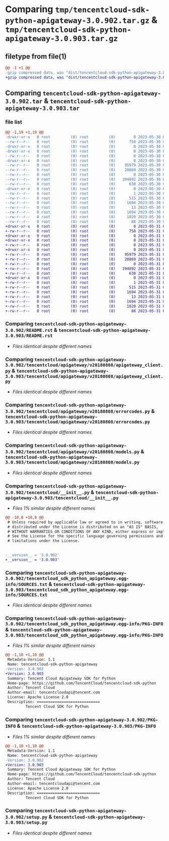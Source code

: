 # Comparing `tmp/tencentcloud-sdk-python-apigateway-3.0.902.tar.gz` & `tmp/tencentcloud-sdk-python-apigateway-3.0.903.tar.gz`

## filetype from file(1)

```diff
@@ -1 +1 @@
-gzip compressed data, was "dist/tencentcloud-sdk-python-apigateway-3.0.902.tar", last modified: Tue May 30 00:14:50 2023, max compression
+gzip compressed data, was "dist/tencentcloud-sdk-python-apigateway-3.0.903.tar", last modified: Wed May 31 02:01:19 2023, max compression
```

## Comparing `tencentcloud-sdk-python-apigateway-3.0.902.tar` & `tencentcloud-sdk-python-apigateway-3.0.903.tar`

### file list

```diff
@@ -1,19 +1,19 @@
-drwxr-xr-x   0 root         (0) root         (0)        0 2023-05-30 00:14:50.000000 tencentcloud-sdk-python-apigateway-3.0.902/
--rw-r--r--   0 root         (0) root         (0)      758 2023-05-30 00:14:49.000000 tencentcloud-sdk-python-apigateway-3.0.902/README.rst
-drwxr-xr-x   0 root         (0) root         (0)        0 2023-05-30 00:14:50.000000 tencentcloud-sdk-python-apigateway-3.0.902/tencentcloud/
-drwxr-xr-x   0 root         (0) root         (0)        0 2023-05-30 00:14:50.000000 tencentcloud-sdk-python-apigateway-3.0.902/tencentcloud/apigateway/
--rw-r--r--   0 root         (0) root         (0)        0 2023-05-30 00:14:49.000000 tencentcloud-sdk-python-apigateway-3.0.902/tencentcloud/apigateway/__init__.py
-drwxr-xr-x   0 root         (0) root         (0)        0 2023-05-30 00:14:50.000000 tencentcloud-sdk-python-apigateway-3.0.902/tencentcloud/apigateway/v20180808/
--rw-r--r--   0 root         (0) root         (0)    95979 2023-05-30 00:14:49.000000 tencentcloud-sdk-python-apigateway-3.0.902/tencentcloud/apigateway/v20180808/apigateway_client.py
--rw-r--r--   0 root         (0) root         (0)    20869 2023-05-30 00:14:49.000000 tencentcloud-sdk-python-apigateway-3.0.902/tencentcloud/apigateway/v20180808/errorcodes.py
--rw-r--r--   0 root         (0) root         (0)        0 2023-05-30 00:14:49.000000 tencentcloud-sdk-python-apigateway-3.0.902/tencentcloud/apigateway/v20180808/__init__.py
--rw-r--r--   0 root         (0) root         (0)   394892 2023-05-30 00:14:49.000000 tencentcloud-sdk-python-apigateway-3.0.902/tencentcloud/apigateway/v20180808/models.py
--rw-r--r--   0 root         (0) root         (0)      630 2023-05-30 00:14:49.000000 tencentcloud-sdk-python-apigateway-3.0.902/tencentcloud/__init__.py
-drwxr-xr-x   0 root         (0) root         (0)        0 2023-05-30 00:14:50.000000 tencentcloud-sdk-python-apigateway-3.0.902/tencentcloud_sdk_python_apigateway.egg-info/
--rw-r--r--   0 root         (0) root         (0)        1 2023-05-30 00:14:50.000000 tencentcloud-sdk-python-apigateway-3.0.902/tencentcloud_sdk_python_apigateway.egg-info/dependency_links.txt
--rw-r--r--   0 root         (0) root         (0)      515 2023-05-30 00:14:50.000000 tencentcloud-sdk-python-apigateway-3.0.902/tencentcloud_sdk_python_apigateway.egg-info/SOURCES.txt
--rw-r--r--   0 root         (0) root         (0)     1694 2023-05-30 00:14:50.000000 tencentcloud-sdk-python-apigateway-3.0.902/tencentcloud_sdk_python_apigateway.egg-info/PKG-INFO
--rw-r--r--   0 root         (0) root         (0)       13 2023-05-30 00:14:50.000000 tencentcloud-sdk-python-apigateway-3.0.902/tencentcloud_sdk_python_apigateway.egg-info/top_level.txt
--rw-r--r--   0 root         (0) root         (0)     1694 2023-05-30 00:14:50.000000 tencentcloud-sdk-python-apigateway-3.0.902/PKG-INFO
--rw-r--r--   0 root         (0) root         (0)     1020 2023-05-30 00:14:49.000000 tencentcloud-sdk-python-apigateway-3.0.902/setup.py
--rw-r--r--   0 root         (0) root         (0)       88 2023-05-30 00:14:50.000000 tencentcloud-sdk-python-apigateway-3.0.902/setup.cfg
+drwxr-xr-x   0 root         (0) root         (0)        0 2023-05-31 02:01:19.000000 tencentcloud-sdk-python-apigateway-3.0.903/
+-rw-r--r--   0 root         (0) root         (0)      758 2023-05-31 02:01:19.000000 tencentcloud-sdk-python-apigateway-3.0.903/README.rst
+drwxr-xr-x   0 root         (0) root         (0)        0 2023-05-31 02:01:19.000000 tencentcloud-sdk-python-apigateway-3.0.903/tencentcloud/
+drwxr-xr-x   0 root         (0) root         (0)        0 2023-05-31 02:01:19.000000 tencentcloud-sdk-python-apigateway-3.0.903/tencentcloud/apigateway/
+-rw-r--r--   0 root         (0) root         (0)        0 2023-05-31 02:01:19.000000 tencentcloud-sdk-python-apigateway-3.0.903/tencentcloud/apigateway/__init__.py
+drwxr-xr-x   0 root         (0) root         (0)        0 2023-05-31 02:01:19.000000 tencentcloud-sdk-python-apigateway-3.0.903/tencentcloud/apigateway/v20180808/
+-rw-r--r--   0 root         (0) root         (0)    95979 2023-05-31 02:01:19.000000 tencentcloud-sdk-python-apigateway-3.0.903/tencentcloud/apigateway/v20180808/apigateway_client.py
+-rw-r--r--   0 root         (0) root         (0)    20869 2023-05-31 02:01:19.000000 tencentcloud-sdk-python-apigateway-3.0.903/tencentcloud/apigateway/v20180808/errorcodes.py
+-rw-r--r--   0 root         (0) root         (0)        0 2023-05-31 02:01:19.000000 tencentcloud-sdk-python-apigateway-3.0.903/tencentcloud/apigateway/v20180808/__init__.py
+-rw-r--r--   0 root         (0) root         (0)   394892 2023-05-31 02:01:19.000000 tencentcloud-sdk-python-apigateway-3.0.903/tencentcloud/apigateway/v20180808/models.py
+-rw-r--r--   0 root         (0) root         (0)      630 2023-05-31 02:01:19.000000 tencentcloud-sdk-python-apigateway-3.0.903/tencentcloud/__init__.py
+drwxr-xr-x   0 root         (0) root         (0)        0 2023-05-31 02:01:19.000000 tencentcloud-sdk-python-apigateway-3.0.903/tencentcloud_sdk_python_apigateway.egg-info/
+-rw-r--r--   0 root         (0) root         (0)        1 2023-05-31 02:01:19.000000 tencentcloud-sdk-python-apigateway-3.0.903/tencentcloud_sdk_python_apigateway.egg-info/dependency_links.txt
+-rw-r--r--   0 root         (0) root         (0)      515 2023-05-31 02:01:19.000000 tencentcloud-sdk-python-apigateway-3.0.903/tencentcloud_sdk_python_apigateway.egg-info/SOURCES.txt
+-rw-r--r--   0 root         (0) root         (0)     1694 2023-05-31 02:01:19.000000 tencentcloud-sdk-python-apigateway-3.0.903/tencentcloud_sdk_python_apigateway.egg-info/PKG-INFO
+-rw-r--r--   0 root         (0) root         (0)       13 2023-05-31 02:01:19.000000 tencentcloud-sdk-python-apigateway-3.0.903/tencentcloud_sdk_python_apigateway.egg-info/top_level.txt
+-rw-r--r--   0 root         (0) root         (0)     1694 2023-05-31 02:01:19.000000 tencentcloud-sdk-python-apigateway-3.0.903/PKG-INFO
+-rw-r--r--   0 root         (0) root         (0)     1020 2023-05-31 02:01:19.000000 tencentcloud-sdk-python-apigateway-3.0.903/setup.py
+-rw-r--r--   0 root         (0) root         (0)       88 2023-05-31 02:01:19.000000 tencentcloud-sdk-python-apigateway-3.0.903/setup.cfg
```

### Comparing `tencentcloud-sdk-python-apigateway-3.0.902/README.rst` & `tencentcloud-sdk-python-apigateway-3.0.903/README.rst`

 * *Files identical despite different names*

### Comparing `tencentcloud-sdk-python-apigateway-3.0.902/tencentcloud/apigateway/v20180808/apigateway_client.py` & `tencentcloud-sdk-python-apigateway-3.0.903/tencentcloud/apigateway/v20180808/apigateway_client.py`

 * *Files identical despite different names*

### Comparing `tencentcloud-sdk-python-apigateway-3.0.902/tencentcloud/apigateway/v20180808/errorcodes.py` & `tencentcloud-sdk-python-apigateway-3.0.903/tencentcloud/apigateway/v20180808/errorcodes.py`

 * *Files identical despite different names*

### Comparing `tencentcloud-sdk-python-apigateway-3.0.902/tencentcloud/apigateway/v20180808/models.py` & `tencentcloud-sdk-python-apigateway-3.0.903/tencentcloud/apigateway/v20180808/models.py`

 * *Files identical despite different names*

### Comparing `tencentcloud-sdk-python-apigateway-3.0.902/tencentcloud/__init__.py` & `tencentcloud-sdk-python-apigateway-3.0.903/tencentcloud/__init__.py`

 * *Files 1% similar despite different names*

```diff
@@ -10,8 +10,8 @@
 # Unless required by applicable law or agreed to in writing, software
 # distributed under the License is distributed on an "AS IS" BASIS,
 # WITHOUT WARRANTIES OR CONDITIONS OF ANY KIND, either express or implied.
 # See the License for the specific language governing permissions and
 # limitations under the License.
 
 
-__version__ = '3.0.902'
+__version__ = '3.0.903'
```

### Comparing `tencentcloud-sdk-python-apigateway-3.0.902/tencentcloud_sdk_python_apigateway.egg-info/SOURCES.txt` & `tencentcloud-sdk-python-apigateway-3.0.903/tencentcloud_sdk_python_apigateway.egg-info/SOURCES.txt`

 * *Files identical despite different names*

### Comparing `tencentcloud-sdk-python-apigateway-3.0.902/tencentcloud_sdk_python_apigateway.egg-info/PKG-INFO` & `tencentcloud-sdk-python-apigateway-3.0.903/tencentcloud_sdk_python_apigateway.egg-info/PKG-INFO`

 * *Files 1% similar despite different names*

```diff
@@ -1,10 +1,10 @@
 Metadata-Version: 1.1
 Name: tencentcloud-sdk-python-apigateway
-Version: 3.0.902
+Version: 3.0.903
 Summary: Tencent Cloud Apigateway SDK for Python
 Home-page: https://github.com/TencentCloud/tencentcloud-sdk-python
 Author: Tencent Cloud
 Author-email: tencentcloudapi@tencent.com
 License: Apache License 2.0
 Description: ============================
         Tencent Cloud SDK for Python
```

### Comparing `tencentcloud-sdk-python-apigateway-3.0.902/PKG-INFO` & `tencentcloud-sdk-python-apigateway-3.0.903/PKG-INFO`

 * *Files 1% similar despite different names*

```diff
@@ -1,10 +1,10 @@
 Metadata-Version: 1.1
 Name: tencentcloud-sdk-python-apigateway
-Version: 3.0.902
+Version: 3.0.903
 Summary: Tencent Cloud Apigateway SDK for Python
 Home-page: https://github.com/TencentCloud/tencentcloud-sdk-python
 Author: Tencent Cloud
 Author-email: tencentcloudapi@tencent.com
 License: Apache License 2.0
 Description: ============================
         Tencent Cloud SDK for Python
```

### Comparing `tencentcloud-sdk-python-apigateway-3.0.902/setup.py` & `tencentcloud-sdk-python-apigateway-3.0.903/setup.py`

 * *Files identical despite different names*

